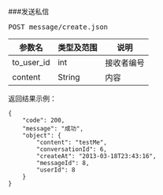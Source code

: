 ###发送私信
<pre>
POST message/create.json
</pre>

参数名      |类型及范围      |说明
---    		|---				|---- 
to_user_id |int |接收者编号
content |String |内容



<pre>
返回结果示例：
<code>
{
    "code": 200,
    "message": "成功",
    "object": {
        "content": "testMe",
        "conversationId": 6,
        "createAt": "2013-03-18T23:43:16",
        "messageId": 8,
        "userId": 8
    }
}
</code>
</pre>

